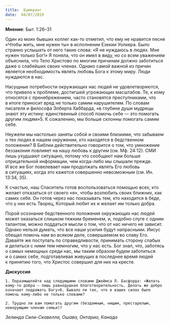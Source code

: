 ```yaml
---
title:  Бумеранг
date:  04/07/2019
---
```


**Мнение**: Быт. 1:26–31

Один из моих бывших коллег как-то отметил, что ему не нравится песня «Чтобы жить, мне нужен ты» в исполнении Езекии Уолкера. Было странно услышать от него такие слова: «Я не нуждаюсь в людях. Мне нужен только Бог!» Я поняла, что он имел в виду, но со всем уважением объяснила, что Тело Христово по многим причинам должно заботиться даже о слабейших своих членах. Однако самой важной из причин является необходимость являть любовь Бога к этому миру. Люди нуждаются в нас.

Насущные потребности окружающих нас людей не удовлетворяются, что привело к проблеме, достигшей угрожающих масштабов. Те, к кому относятся с пренебрежением, часто становятся преступниками, что в итоге приносит вред не только самим нарушителям. По словам писателя и философа Элберта Хаббарда, «в глубине души мудрецы знают эту истину: единственный способ помочь себе — это помогать другим людям»5. К сожалению, мы больше склонны помогать самим себе.

Неужели мы настолько заняты собой и своими близкими, что забываем о тех людях в нашем окружении, кто находятся в бедственном положении? В Библии действительно говорится о том, что умножение беззакония повлияет на нашу любовь к другим (см. Мф. 24:12). СМИ лишь ухудшают ситуацию, потому что сообщают нам больше отрицательной информации, чем когда-либо мы слышали прежде. И все же Бог повелевает нам продолжать являть Его любовь в ситуациях, когда это кажется совершенно невозможным (см. Ин. 13:34, 35).

К счастью, наш Спаситель готов воспользоваться помощью всех, кто желает отказаться от своего «я», чтобы возлюбить своих ближних, как самих себя. Он готов через нас показывать тем, кто находится в беде, что у них есть Творец, Который любит их и желает им только добра.

Порой осознание бедственного положения окружающих нас людей может оказаться слишком тяжким бременем, и, подобно слуге с одним талантом, можно поддаться мысли о том, что от нас ничего не зависит. Однако нельзя думать, что все наши усилия будут напрасными. Иисус обещал помочь нам во всяком деле, совершаемом во славу Его. Давайте же поступать по справедливости, принимать сторону слабых и делиться с ними тем немногим, что у нас есть. Бог знал, что, заботясь о самых немощных среди нас, мы таким образом будем заботиться и о самих себе, подготавливая живущих в последнее время людей к принятию того, что Христос совершил для них на кресте.

**Дискуссия**

`1.	Поразмышляйте над следующими словами Джеймса Л. Басфорда: «Желать кому-то добра — лишь равнодушная благотворительность. Делать же добро означает подражать Богу»6. Бывало ли так, что в ваших силах было помочь кому-либо не только словами?`

`2.	Трудно ли вам помогать другим (бездомным, нищим, престарелым, неверующим членам семьи)?`

_Зелинда Сили-Скавелла, Ошава, Онтарио, Канада_